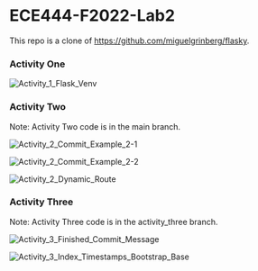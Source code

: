 # ECE444-F2022-Lab2

This repo is a clone of https://github.com/miguelgrinberg/flasky.

### Activity One

![Activity_1_Flask_Venv](https://user-images.githubusercontent.com/59378799/192688303-d8164759-3c22-40ea-8180-18d262acc240.JPG)

### Activity Two

Note: Activity Two code is in the main branch.

![Activity_2_Commit_Example_2-1](https://user-images.githubusercontent.com/59378799/192688740-909b3e2c-7545-4697-87bb-b7199ed78223.JPG)

![Activity_2_Commit_Example_2-2](https://user-images.githubusercontent.com/59378799/192688757-9fdbda10-aa0b-4a50-8b6a-e73b8bacd78a.JPG)

![Activity_2_Dynamic_Route](https://user-images.githubusercontent.com/59378799/192688786-1560152b-8d9d-4284-a4a6-fe6e46a05714.JPG)

### Activity Three

Note: Activity Three code is in the activity_three branch.

![Activity_3_Finished_Commit_Message](https://user-images.githubusercontent.com/59378799/192689376-d4dfeef4-a295-4eb4-96b6-74faf040dfd0.JPG)

![Activity_3_Index_Timestamps_Bootstrap_Base](https://user-images.githubusercontent.com/59378799/192689391-0d4cd5b8-a37a-4a91-a29e-5fd654ad7f7e.JPG)

